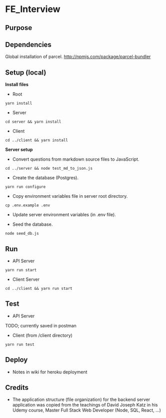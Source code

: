 # FE_Interview

## Purpose

## Dependencies

Global installation of parcel. http://npmjs.com/package/parcel-bundler

## Setup (local)

**Install files**

* Root

`yarn install`

* Server

`cd server && yarn install`


* Client

`cd ../client && yarn install`


**Server setup**

* Convert questions from markdown source files to JavaScript.

`cd ../server && node test_md_to_json.js`


* Create the database (Postgres).

`yarn run configure`


* Copy environment variables file in server root directory.

`cp .env.example .env`


* Update server environment variables (in .env file). 

* Seed the database.

`node seed_db.js`


## Run

* API Server

`yarn run start`


* Client Server

`cd ../client && yarn run start`


## Test

* API Server

TODO; currently saved in postman

* Client (from /client directory)

`yarn run test`

## Deploy

* Notes in wiki for heroku deployment

## Credits

* The application structure (file organization) for the backend server application was copied from the teachings of David Joseph Katz in his Udemy course, Master Full Stack Web Developer (Node, SQL, React, ...)